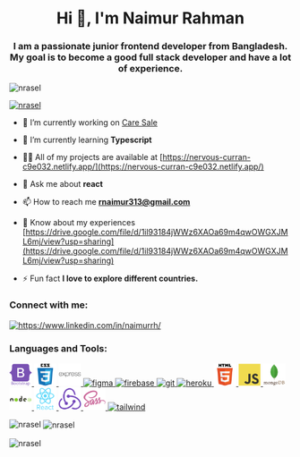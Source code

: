 <h1 align="center">Hi 👋, I'm Naimur Rahman</h1>
<h3 align="center">I am a passionate junior frontend developer from Bangladesh. My goal is to become a good full stack developer and have a lot of experience.</h3>

<p align="left"> <img src="https://komarev.com/ghpvc/?username=nrasel&label=Profile%20views&color=0e75b6&style=flat" alt="nrasel" /> </p>

<p align="left"> <a href="https://github.com/ryo-ma/github-profile-trophy"><img src="https://github-profile-trophy.vercel.app/?username=nrasel" alt="nrasel" /></a> </p>

- 🔭 I’m currently working on [Care Sale](https://car-sale-assignment.web.app/)

- 🌱 I’m currently learning **Typescript**

- 👨‍💻 All of my projects are available at [https://nervous-curran-c9e032.netlify.app/](https://nervous-curran-c9e032.netlify.app/)

- 💬 Ask me about **react**

- 📫 How to reach me **rnaimur313@gmail.com**

- 📄 Know about my experiences [https://drive.google.com/file/d/1il93184jWWz6XAOa69m4qwOWGXJML6mj/view?usp=sharing](https://drive.google.com/file/d/1il93184jWWz6XAOa69m4qwOWGXJML6mj/view?usp=sharing)

- ⚡ Fun fact **I love to explore different countries.**

<h3 align="left">Connect with me:</h3>
<p align="left">
<a href="https://linkedin.com/in/https://www.linkedin.com/in/naimurrh/" target="blank"><img align="center" src="https://raw.githubusercontent.com/rahuldkjain/github-profile-readme-generator/master/src/images/icons/Social/linked-in-alt.svg" alt="https://www.linkedin.com/in/naimurrh/" height="30" width="40" /></a>
</p>

<h3 align="left">Languages and Tools:</h3>
<p align="left"> <a href="https://getbootstrap.com" target="_blank" rel="noreferrer"> <img src="https://raw.githubusercontent.com/devicons/devicon/master/icons/bootstrap/bootstrap-plain-wordmark.svg" alt="bootstrap" width="40" height="40"/> </a> <a href="https://www.w3schools.com/css/" target="_blank" rel="noreferrer"> <img src="https://raw.githubusercontent.com/devicons/devicon/master/icons/css3/css3-original-wordmark.svg" alt="css3" width="40" height="40"/> </a> <a href="https://expressjs.com" target="_blank" rel="noreferrer"> <img src="https://raw.githubusercontent.com/devicons/devicon/master/icons/express/express-original-wordmark.svg" alt="express" width="40" height="40"/> </a> <a href="https://www.figma.com/" target="_blank" rel="noreferrer"> <img src="https://www.vectorlogo.zone/logos/figma/figma-icon.svg" alt="figma" width="40" height="40"/> </a> <a href="https://firebase.google.com/" target="_blank" rel="noreferrer"> <img src="https://www.vectorlogo.zone/logos/firebase/firebase-icon.svg" alt="firebase" width="40" height="40"/> </a> <a href="https://git-scm.com/" target="_blank" rel="noreferrer"> <img src="https://www.vectorlogo.zone/logos/git-scm/git-scm-icon.svg" alt="git" width="40" height="40"/> </a> <a href="https://heroku.com" target="_blank" rel="noreferrer"> <img src="https://www.vectorlogo.zone/logos/heroku/heroku-icon.svg" alt="heroku" width="40" height="40"/> </a> <a href="https://www.w3.org/html/" target="_blank" rel="noreferrer"> <img src="https://raw.githubusercontent.com/devicons/devicon/master/icons/html5/html5-original-wordmark.svg" alt="html5" width="40" height="40"/> </a> <a href="https://developer.mozilla.org/en-US/docs/Web/JavaScript" target="_blank" rel="noreferrer"> <img src="https://raw.githubusercontent.com/devicons/devicon/master/icons/javascript/javascript-original.svg" alt="javascript" width="40" height="40"/> </a> <a href="https://www.mongodb.com/" target="_blank" rel="noreferrer"> <img src="https://raw.githubusercontent.com/devicons/devicon/master/icons/mongodb/mongodb-original-wordmark.svg" alt="mongodb" width="40" height="40"/> </a> <a href="https://nodejs.org" target="_blank" rel="noreferrer"> <img src="https://raw.githubusercontent.com/devicons/devicon/master/icons/nodejs/nodejs-original-wordmark.svg" alt="nodejs" width="40" height="40"/> </a> <a href="https://reactjs.org/" target="_blank" rel="noreferrer"> <img src="https://raw.githubusercontent.com/devicons/devicon/master/icons/react/react-original-wordmark.svg" alt="react" width="40" height="40"/> </a> <a href="https://redux.js.org" target="_blank" rel="noreferrer"> <img src="https://raw.githubusercontent.com/devicons/devicon/master/icons/redux/redux-original.svg" alt="redux" width="40" height="40"/> </a> <a href="https://sass-lang.com" target="_blank" rel="noreferrer"> <img src="https://raw.githubusercontent.com/devicons/devicon/master/icons/sass/sass-original.svg" alt="sass" width="40" height="40"/> </a> <a href="https://tailwindcss.com/" target="_blank" rel="noreferrer"> <img src="https://www.vectorlogo.zone/logos/tailwindcss/tailwindcss-icon.svg" alt="tailwind" width="40" height="40"/> </a> </p>

<p><img align="left" src="https://github-readme-stats.vercel.app/api/top-langs?username=nrasel&show_icons=true&locale=en&layout=compact" alt="nrasel" /></p>

<p>&nbsp;<img align="center" src="https://github-readme-stats.vercel.app/api?username=nrasel&show_icons=true&locale=en" alt="nrasel" /></p>

<p><img align="center" src="https://github-readme-streak-stats.herokuapp.com/?user=nrasel&" alt="nrasel" /></p>
